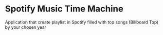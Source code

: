 # Spotify Music Time Machine
Application that create playlist in Spotify filled with top songs (Billboard Top) by your chosen year 
